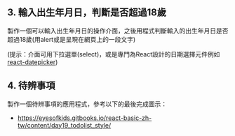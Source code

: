 ## 3. 輸入出生年月日，判斷是否超過18歲

製作一個可以輸入出生年月日的操作介面，之後用程式判斷輸入的出生年月日是否超過18歲(用alert或是呈現在網頁上的一段文字)

(提示：介面可用下拉選單(select)，或是專門為React設計的日期選擇元件例如 [react-datepicker](https://github.com/Hacker0x01/react-datepicker/))

## 4. 待辨事項

製作一個待辨事項的應用程式，參考以下的最後完成圖示：

- https://eyesofkids.gitbooks.io/react-basic-zh-tw/content/day19_todolist_style/


